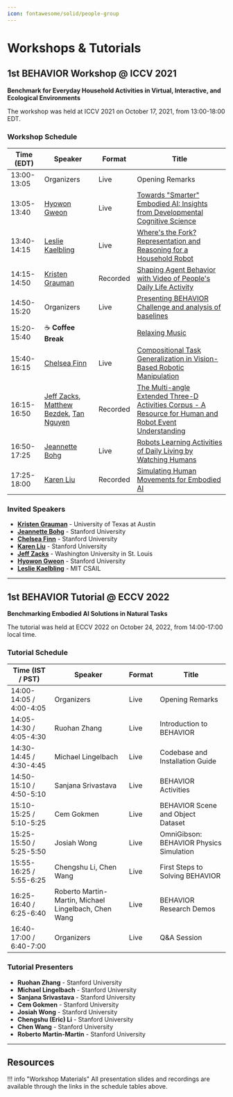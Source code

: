```yaml
---
icon: fontawesome/solid/people-group
---
```


# Workshops & Tutorials

## 1st BEHAVIOR Workshop @ ICCV 2021

**Benchmark for Everyday Household Activities in Virtual, Interactive, and Ecological Environments**

The workshop was held at ICCV 2021 on October 17, 2021, from 13:00-18:00 EDT.

### Workshop Schedule

| Time (EDT) | Speaker | Format | Title |
|------------|---------|---------|-------|
| 13:00-13:05 | Organizers | Live | Opening Remarks |
| 13:05-13:40 | [Hyowon Gweon](http://sll.stanford.edu/) | Live | [Towards "Smarter" Embodied AI: Insights from Developmental Cognitive Science](https://drive.google.com/file/d/1snwsyV3zs_OM4JTnya8OQbJcfmFE73Y3/view?usp=sharing) |
| 13:40-14:15 | [Leslie Kaelbling](https://www.csail.mit.edu/person/leslie-kaelbling) | Live | [Where's the Fork? Representation and Reasoning for a Household Robot](https://drive.google.com/file/d/1E7pZwMMF01EiMx-hKZY4hz8vizJCUcfl/view?usp=sharing) |
| 14:15-14:50 | [Kristen Grauman](https://www.cs.utexas.edu/users/grauman/) | Recorded | [Shaping Agent Behavior with Video of People's Daily Life Activity](https://drive.google.com/file/d/1dNsTLbnqDXX7gAm4KIGQEgkWPmT5gjoI/view?usp=sharing) |
| 14:50-15:20 | Organizers | Live | [Presenting BEHAVIOR Challenge and analysis of baselines](https://drive.google.com/file/d/1UVWJfuJSGDwLmcsRKJEWcTI67ODeU3Ha/view?usp=sharing) |
| 15:20-15:40 | ☕ **Coffee Break** | | [Relaxing Music](https://www.youtube.com/watch?v=zs5DR-cgNeY&ab_channel=RelaxCafeMusic) |
| 15:40-16:15 | [Chelsea Finn](https://ai.stanford.edu/~cbfinn/) | Live | [Compositional Task Generalization in Vision-Based Robotic Manipulation](https://drive.google.com/file/d/14XhoDytk_i3fistSh6FF3UO9xA1QW7Fh/view?usp=sharing) |
| 16:15-16:50 | [Jeff Zacks](https://dcl.wustl.edu/people/jzacks/), [Matthew Bezdek](https://dcl.wustl.edu/people/matt-bezdek/), [Tan Nguyen](https://dcl.wustl.edu/people/tan-nguyen/) | Recorded | [The Multi-angle Extended Three-D Activities Corpus - A Resource for Human and Robot Event Understanding](https://drive.google.com/file/d/1LTIVflVw7D-6C7cwVIH1PAx_MJWkc7mT/view?usp=sharing) |
| 16:50-17:25 | [Jeannette Bohg](https://web.stanford.edu/~bohg/) | Live | [Robots Learning Activities of Daily Living by Watching Humans](https://drive.google.com/file/d/1mTzjPE0_YtexhE_2yHvD4_uHjWsyUctr/view?usp=sharing) |
| 17:25-18:00 | [Karen Liu](https://ckllab.stanford.edu/c-karen-liu) | Recorded | [Simulating Human Movements for Embodied AI](https://drive.google.com/file/d/1vBiHJOuCDzAnqtNhWg7rFhGF1Gfe4j_I/view?usp=sharing) |

### Invited Speakers

- **[Kristen Grauman](https://www.cs.utexas.edu/users/grauman/)** - University of Texas at Austin
- **[Jeannette Bohg](https://web.stanford.edu/~bohg/)** - Stanford University  
- **[Chelsea Finn](https://ai.stanford.edu/~cbfinn/)** - Stanford University
- **[Karen Liu](https://ckllab.stanford.edu/c-karen-liu)** - Stanford University
- **[Jeff Zacks](https://dcl.wustl.edu/people/jzacks/)** - Washington University in St. Louis
- **[Hyowon Gweon](https://web.stanford.edu/~hyo/Home.html/)** - Stanford University
- **[Leslie Kaelbling](https://www.csail.mit.edu/person/leslie-kaelbling)** - MIT CSAIL

---

## 1st BEHAVIOR Tutorial @ ECCV 2022

**Benchmarking Embodied AI Solutions in Natural Tasks**

The tutorial was held at ECCV 2022 on October 24, 2022, from 14:00-17:00 local time.

### Tutorial Schedule

| Time (IST / PST) | Speaker | Format | Title |
|------------------|---------|---------|-------|
| 14:00-14:05 / 4:00-4:05 | Organizers | Live | Opening Remarks |
| 14:05-14:30 / 4:05-4:30 | Ruohan Zhang | Live | Introduction to BEHAVIOR |
| 14:30-14:45 / 4:30-4:45 | Michael Lingelbach | Live | Codebase and Installation Guide |
| 14:50-15:10 / 4:50-5:10 | Sanjana Srivastava | Live | BEHAVIOR Activities |
| 15:10-15:25 / 5:10-5:25 | Cem Gokmen | Live | BEHAVIOR Scene and Object Dataset |
| 15:25-15:50 / 5:25-5:50 | Josiah Wong | Live | OmniGibson: BEHAVIOR Physics Simulation |
| 15:55-16:25 / 5:55-6:25 | Chengshu Li, Chen Wang | Live | First Steps to Solving BEHAVIOR |
| 16:25-16:40 / 6:25-6:40 | Roberto Martin-Martin, Michael Lingelbach, Chen Wang | Live | BEHAVIOR Research Demos |
| 16:40-17:00 / 6:40-7:00 | Organizers | Live | Q&A Session |

### Tutorial Presenters

- **Ruohan Zhang** - Stanford University
- **Michael Lingelbach** - Stanford University  
- **Sanjana Srivastava** - Stanford University
- **Cem Gokmen** - Stanford University
- **Josiah Wong** - Stanford University
- **Chengshu (Eric) Li** - Stanford University
- **Chen Wang** - Stanford University
- **Roberto Martin-Martin** - Stanford University

---

## Resources

!!! info "Workshop Materials"
    All presentation slides and recordings are available through the links in the schedule tables above.
